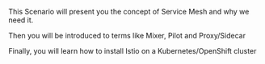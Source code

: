 This Scenario will present you the concept of Service Mesh and why we need it.

Then you will be introduced to terms like Mixer, Pilot and Proxy/Sidecar

Finally, you will learn how to install Istio on a Kubernetes/OpenShift cluster
